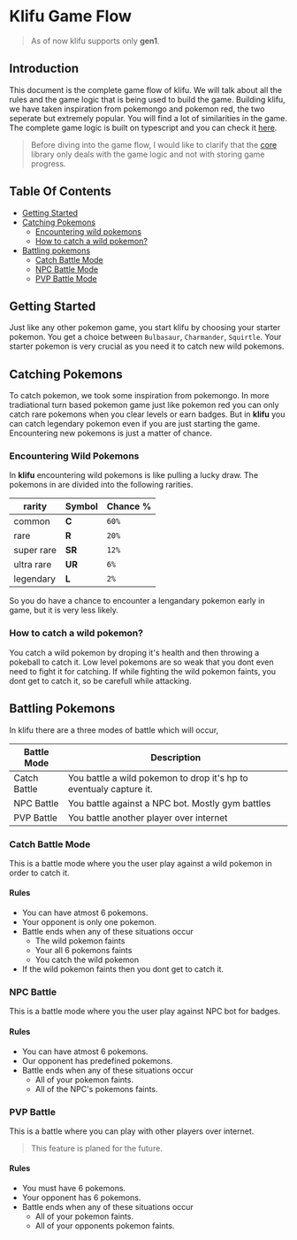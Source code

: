 # Klifu Game Flow 

> As of now klifu supports only **gen1**.

## Introduction 
This document is the complete game flow of klifu. We will talk about all the rules and the game logic that is being used to build the game. Building klifu, we have taken inspiration from pokemongo and pokemon red, the two seperate but extremely popular. You will find a lot of similarities in the game. The complete game logic is built on typescript and you can check it [here](https://github.com/klifu/core). 


> Before diving into the game flow, I would like to clarify that the [core](https://github.com/klifu/core) library only deals with the game logic and not with storing game progress. 



## Table Of Contents
- [Getting Started](#getting-started)
- [Catching Pokemons](#catching-pokemons)
	- [Encountering wild pokemons](#encountering-wild-pokemons)
	- [How to catch a wild pokemon?](#how-to-catch-a-wild-pokemon)
- [Battling pokemons](#battling-pokemons)
	- [Catch Battle Mode](#catch-battle-mode)
	- [NPC Battle Mode](#npc-battle-mode)
	- [PVP Battle Mode](#pvp-battle-mode)

## Getting Started
Just like any other pokemon game, you start klifu by choosing your starter pokemon. You get a choice between `Bulbasaur`, `Charmander`, `Squirtle`. Your starter pokemon is very crucial as you need it to catch new wild pokemons. 

## Catching Pokemons 
To catch pokemon, we took some inspiration from pokemongo. In more tradiational turn based pokemon game just like pokemon red you can only catch rare pokemons when you clear levels or earn badges. But in **klifu** you can catch legendary pokemon even if you are just starting the game. Encountering new pokemons is just a matter of chance. 

### Encountering Wild Pokemons
In **klifu** encountering wild pokemons is like pulling a lucky draw. The pokemons in are divided into the following rarities. 

|rarity|Symbol|Chance %|
|------|------|--------|
|common|**C**|`60%`|
|rare|**R**|`20%`|
|super rare| **SR**| `12%`|
|ultra rare| **UR**| `6%` |
|legendary| **L** | `2%` |

So you do have a chance to encounter a lengandary pokemon early in game, but it is very less likely. 

### How to catch a wild pokemon?
You catch a wild pokemon by droping it's health and then throwing a pokeball to catch it. Low level pokemons are so weak that you dont even need to fight it for catching. If while fighting the wild pokemon faints, you dont get to catch it, so be carefull while attacking. 



## Battling Pokemons 
In klifu there are a three modes of battle which will occur,

|Battle Mode | Description|
|------------|------------|
|Catch Battle|You battle a wild pokemon to drop it's hp to eventualy capture it.|
|NPC Battle  |You battle against a NPC bot. Mostly gym battles|
|PVP Battle  |You battle another player over internet|

### Catch Battle Mode 
This is a battle mode where you the user play against a wild pokemon in order to catch it. 

#### Rules 
- You can have atmost 6 pokemons.
- Your opponent is only one pokemon. 
- Battle ends when any of these situations occur
	- The wild pokemon faints
	- Your all 6 pokemons faints
	- You catch the wild pokemon
- If the wild pokemon faints then you dont get to catch it. 

### NPC Battle 
This is a battle mode where you the user play against NPC bot for badges. 

#### Rules 
- You can have atmost 6 pokemons. 
- Our opponent has predefined pokemons. 
- Battle ends when any of these situations occur 
	- All of your pokemon faints.
	- All of the NPC's pokemons faints. 

### PVP Battle
This is a battle where you can play with other players over internet. 

> This feature is planed for the future. 

#### Rules 
- You must have 6 pokemons. 
- Your opponent has 6 pokemons. 
- Battle ends when any of these situations occur
	- All of your pokemon faints. 
	- All of your opponents pokemon faints.

